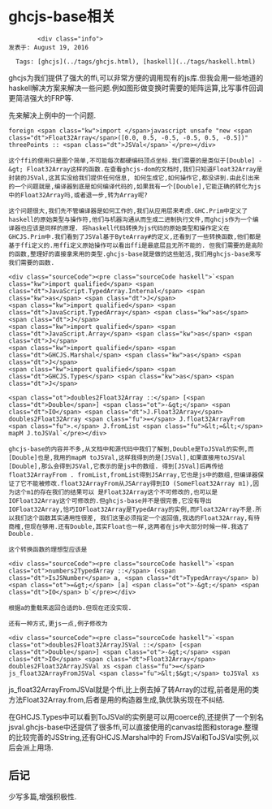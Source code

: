 # ghcjs-base相关

            <div class="info">
    发表于: August 19, 2016

</div>
<div class="info">

      Tags: [ghcjs](../tags/ghcjs.html), [haskell](../tags/haskell.html)

</div>

ghcjs为我们提供了强大的ffi,可以非常方便的调用现有的js库.但我会用一些地道的haskell解决方案来解决一些问题.例如图形做变换时需要的矩阵运算,比写事件回调更简洁强大的FRP等.

先来解决上例中的一个问题.

<div class="sourceCode">

    foreign <span class="kw">import </span>javascript unsafe "new <span class="dt">Float32Array</span>([0.0, 0.5, -0.5, -0.5, 0.5, -0.5])" threePoints :: <span class="dt">JSVal</span>`</pre></div>

    这个ffi的使用只是图个简单,不可能每次都硬编码顶点坐标.我们需要的是类似于[Double] -&gt; Float32Array这样的函数.在查看ghcjs-dom的文档时,我们只知道Float32Array是封装的JSVal,这其实没给我们提供任何信息, 如何生成它,如何操作它,都没讲到.由此引出来的一个问题就是,编译器到底是如何编译代码的,如果我有一个[Double],它能正确的转化为js中的Float32Array吗,或者退一步,转为Array呢?

    这个问题很大,我们先不管编译器是如何工作的,我们从应用层来考虑.GHC.Prim中定义了haskell的原始类型与操作符,他们与机器沟通从而生成二进制执行文件,而ghcjs作为一个编译器也应该是同样的原理. 将haskell代码转换为js代码的原始类型和操作定义在GHCJS.Prim中.我们看到了JSVal基于ByteArray#的定义,还看到了一些转换函数,他们都是基于ffi定义的.用ffi定义原始操作可以看出ffi是最底层且无所不能的. 但我们需要的是高阶的函数,整理好的直接拿来用的类型.ghcjs-base就是做的这些脏活,我们用ghcjs-base来写我们需要的函数.

    <div class="sourceCode"><pre class="sourceCode haskell">`<span class="kw">import qualified</span> <span class="dt">JavaScript.TypedArray.Internal</span> <span class="kw">as</span> <span class="dt">J</span>
    <span class="kw">import qualified</span> <span class="dt">JavaScript.TypedArray</span> <span class="kw">as</span> <span class="dt">J</span>
    <span class="kw">import qualified</span> <span class="dt">JavaScript.Array</span> <span class="kw">as</span> <span class="dt">J</span>
    <span class="kw">import qualified</span> <span class="dt">GHCJS.Marshal</span> <span class="kw">as</span> <span class="dt">J</span>
    <span class="kw">import qualified</span> <span class="dt">GHCJS.Types</span> <span class="kw">as</span> <span class="dt">J</span>

    <span class="ot">doubles2Float32Array ::</span> [<span class="dt">Double</span>] <span class="ot">-&gt;</span> <span class="dt">IO</span> <span class="dt">J.Float32Array</span>
    doubles2Float32Array <span class="fu">=</span> J.float32ArrayFrom <span class="fu">.</span> J.fromList <span class="fu">&lt;=&lt;</span> mapM J.toJSVal`</pre></div>

    ghcjs-base的内容并不多,从文档中和源代码中我们了解到,Double是ToJSVal的实例,而[Double]也是,我用的mapM toJSVal,这样我得到的是[JSVal],如果直接用toJSVal [Double],那么会得到JSVal,它表示的是js中的数组. 得到[JSVal]后再传给float32ArrayFrom . fromList,fromList得到JSArray,它也是js中的数组,但编译器保证了它不能被修改.float32ArrayFrom从JSArray得到IO (SomeFloat32Array m1),因为这个m1的存在我们的结果可以 是Float32Array这个不可修改的,也可以是IOFloat32Array这个可修改的.但ghcjs-base并不是很完善,它没有导出IOFloat32Array,恰巧IOFloat32Array是TypedArray的实例,而Float32Array不是.所以我们这个函数其实通用性很差, 我们这里必须指定一个返回值,我选的Float32Array,有待商榷,但现在够用.还有Double,其实Float也一样,这两者在js中大部分时候一样.我选了Double.

    这个转换函数的理想型应该是

    <div class="sourceCode"><pre class="sourceCode haskell">`<span class="ot">numbers2TypedArray ::</span> (<span class="dt">IsJSNumber</span> a, <span class="dt">TypedArray</span> b) <span class="ot">=&gt;</span> [a] <span class="ot">-&gt;</span> <span class="dt">IO</span> b`</pre></div>

    根据a的重载来返回合适的b.但现在还没实现.

    还有一种方式,更js一点,例子修改为

    <div class="sourceCode"><pre class="sourceCode haskell">`<span class="ot">doubles2Float32ArrayJSVal ::</span> [<span class="dt">Double</span>] <span class="ot">-&gt;</span> <span class="dt">IO</span> <span class="dt">Float32Array</span>
    doubles2Float32ArrayJSVal xs <span class="fu">=</span> js_float32ArrayFromJSVal <span class="fu">&lt;$&gt;</span> toJSVal xs
</div>

js_float32ArrayFromJSVal就是个ffi,比上例去掉了转Array的过程,前者是用的类方法Float32Array.from,后者是用的构造器生成,孰优孰劣现在不纠结.

在GHCJS.Types中可以看到ToJSVal的实例是可以用coerce的,还提供了一个别名jsval.ghcjs-base中还提供了很多ffi,可以直接使用的canvas绘图和storage.整理的比较完善的JSString,还有GHCJS.Marshal中的 FromJSVal和ToJSVal实例,以后会派上用场.

## 后记

少写多篇,增强积极性.
